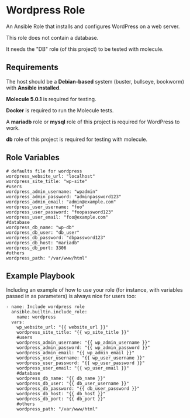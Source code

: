 Wordpress Role
=========

An Ansible Role that installs and configures WordPress on a web server. 

This role does not contain a database.

It needs the "DB" role (of this project) to be tested with molecule.

Requirements
------------

The host should be a **Debian-based** system (buster, bullseye, bookworm) with **Ansible installed**.

**Molecule 5.0.1** is required for testing.

**Docker** is required to run the Molecule tests.

A **mariadb** role or **mysql** role of this project is required for WordPress to work.

**db** role of this project is required for testing with molecule.

Role Variables
--------------

```
# defaults file for wordpress
wordpress_website_url: "localhost"
wordpress_site_title: "wp-site"
#users
wordpress_admin_username: "wpadmin"
wordpress_admin_password: "adminpassword123"
wordpress_admin_email: "admin@example.com"
wordpress_user_username: "foo"
wordpress_user_password: "foopassword123"
wordpress_user_email: "foo@example.com"
#database
wordpress_db_name: "wp-db"
wordpress_db_user: "db_user"
wordpress_db_password: "dbpassword123"
wordpress_db_host: "mariadb"
wordpress_db_port: 3306
#others
wordpress_path: "/var/www/html"
```

Example Playbook
----------------

Including an example of how to use your role (for instance, with variables passed in as parameters) is always nice for users too:

    - name: Include wordpress role
      ansible.builtin.include_role:
        name: wordpress
      vars:
        wp_website_url: "{{ website_url }}"
        wordpress_site_title: "{{ wp_site_title }}"
        #users
        wordpress_admin_username: "{{ wp_admin_username }}"
        wordpress_admin_password: "{{ wp_admin_password }}"
        wordpress_admin_email: "{{ wp_admin_email }}"
        wordpress_user_username: "{{ wp_user_username }}"
        wordpress_user_password: "{{ wp_user_password }}"
        wordpress_user_email: "{{ wp_user_email }}"
        #database
        wordpress_db_name: "{{ db_name }}"
        wordpress_db_user: "{{ db_user_username }}"
        wordpress_db_password: "{{ db_user_password }}"
        wordpress_db_host: "{{ db_host }}"
        wordpress_db_port: "{{ db_port }}"
        #others
        wordpress_path: "/var/www/html"
